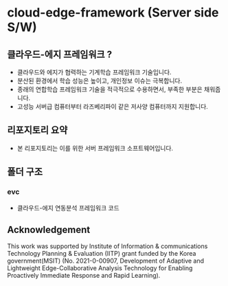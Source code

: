 # cloud-edge-framework (Server side S/W)

## 클라우드-에지 프레임워크 ?
- 클라우드와 에지가 협력하는 기계학습 프레임워크 기술입니다.
- 분산된 환경에서 학습 성능은 높이고, 개인정보 이슈는 극복합니다.
- 종래의 연합학습 프레임워크 기술을 적극적으로 수용하면서, 부족한 부분은 채워줍니다.
- 고성능 서버급 컴퓨터부터 라즈베리파이 같은 저사양 컴퓨터까지 지원합니다.


## 리포지토리 요약
- 본 리포지토리는 이를 위한 서버 프레임워크 소프트웨어입니다.

## 폴더 구조

### evc
- 클라우드-에지 연동분석 프레임워크 코드

## Acknowledgement
This work was supported by Institute of Information & communications Technology Planning & Evaluation (IITP) grant funded by the Korea government(MSIT) (No. 2021-0-00907, Development of Adaptive and Lightweight Edge-Collaborative Analysis Technology for Enabling Proactively Immediate Response and Rapid Learning).
